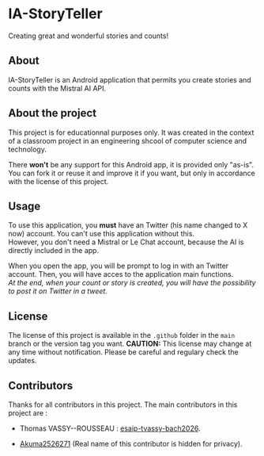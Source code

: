 # IA-StoryTeller
Creating great and wonderful stories and counts!
## About
IA-StoryTeller is an Android application that permits you create stories and counts with the Mistral AI API.
## About the project
This project is for educationnal purposes only. It was created in the context of a classroom project in an engineering shcool of computer science and technology.

There **won't** be any support for this Android app, it is provided only "as-is".<br />You can fork it or reuse it and improve it if you want, but only in accordance with the license of this project.
## Usage
To use this application, you **must** have an Twitter (his name changed to X now) account. You can't use this application without this.<br />However, you don't need a Mistral or Le Chat account, because the AI is directly included in the app.

When you open the app, you will be prompt to log in with an Twitter account. Then, you will have acces to the application main functions.<br />*At the end, when your count or story is created, you will have the possibility to post it on Twitter in a tweet.*
## License
The license of this project is available in the `.github` folder in the `main` branch or the version tag you want.
**CAUTION:** This license may change at any time without notification. Please be careful and regulary check the updates.
## Contributors
Thanks for all contributors in this project. The main contributors in this project are :

* Thomas VASSY--ROUSSEAU : [esaip-tvassy-bach2026](https://github.com/esaip-tvassy-bach2026).

* [Akuma2526271](https://github.com/Akuma2526271) (Real name of this contributor is hidden for privacy).
